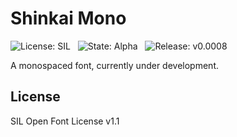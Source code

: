 Shinkai Mono
============

![License: SIL](https://img.shields.io/badge/license-SIL-green) &nbsp; ![State: Alpha](https://img.shields.io/badge/state-alpha-critical) &nbsp; ![Release: v0.0008](https://img.shields.io/badge/release-v0.008-blueviolet)


A monospaced font, currently under development.

License
-------

SIL Open Font License v1.1
